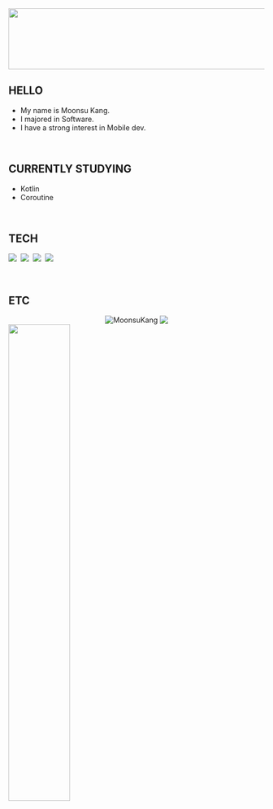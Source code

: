 <!-- 
<div align="left">
   
[![Hits](https://hits.seeyoufarm.com/api/count/incr/badge.svg?url=https%3A%2F%2Fgithub.com%2Fkms9978%2Fkms9978&count_bg=%2330D3AA&title_bg=%23555555&icon=&icon_color=%23E7E7E7&title=hits&edge_flat=false)](https://github.com/kms9978)
  
</div>


---

<p align="left">
  <a href="https://github.com/devxb/gitanimals">
    <img
      src="https://render.gitanimals.org/farms/MoonsuKang"
      width="600"
      height="300"
    />
  </a>
</p>
-->

<a href="https://github.com/devxb/gitanimals">
  <img src="https://render.gitanimals.org/lines/MoonsuKAng" width="1000" height="120"/>
</a>

## HELLO
- My name is Moonsu Kang.
- I majored in Software.
- I have a strong interest in Mobile dev.

</br>

## CURRENTLY STUDYING

<!-- ![React Native](https://img.shields.io/badge/React_Native-20232A?style=for-the-badge&logo=react&logoColor=61DAFB) -->
- Kotlin
- Coroutine

</br>

## TECH
<p>
   <img src="https://img.shields.io/badge/Kotlin-7F52FF?style=flat-square&logo=Kotlin&logoColor=white"/></a>&nbsp
  <img src="https://img.shields.io/badge/Python-3766AB?style=flat-square&logo=Python&logoColor=white"/></a>&nbsp 
  <img src="https://img.shields.io/badge/Android-3DDC84?style=flat-square&logo=Android&logoColor=white"/></a>&nbsp
  <img src="https://img.shields.io/badge/Jetpack Compose-4285F4?style=flat-square&logo=jetpackcompose&logoColor=white"/></a>&nbsp
</p>

</br>

## ETC
<div align="center">
  <img src="https://github-readme-stats.vercel.app/api?username=MoonsuKang&show_icons=true&theme=tokyonight&bg_color=FFFFFF00&hide_border=true&text_color=738ADB&icon_color=99aab5" alt="MoonsuKang" style="display: inline-block; vertical-align: top;" />
  <img src="https://streak-stats.demolab.com?user=MoonsuKang&theme=discord-old-blurple&hide_border=true&date_format=%5BY.%5Dn.j&background=FFFFFF00" style="display: inline-block; vertical-align: top;" />
</div>


<!-- ### PROBLEM SOLVE -->
<!-- [![Solved.ac Profile](http://mazassumnida.wtf/api/v2/generate_badge?boj=rkdms4971)](https://solved.ac/rkdms4971/) -->


<div align='left'>
  <img width="49%" src="https://velog-readme-stats.vercel.app/api?name=rivermoon99&color=black">
</div>




